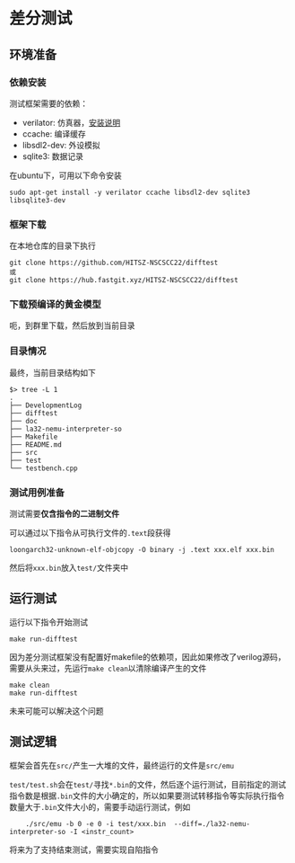 # 差分测试

## 环境准备

### 依赖安装
测试框架需要的依赖：
- verilator: 仿真器，[安装说明](https://veripool.org/guide/latest/install.html)
- ccache: 编译缓存
- libsdl2-dev: 外设模拟
- sqlite3: 数据记录

在ubuntu下，可用以下命令安装
```
sudo apt-get install -y verilator ccache libsdl2-dev sqlite3 libsqlite3-dev
```

### 框架下载
在本地仓库的目录下执行
```
git clone https://github.com/HITSZ-NSCSCC22/difftest
或
git clone https://hub.fastgit.xyz/HITSZ-NSCSCC22/difftest
```

### 下载预编译的黄金模型
呃，到群里下载，然后放到当前目录

### 目录情况
最终，当前目录结构如下
```
$> tree -L 1
.
├── DevelopmentLog
├── difftest
├── doc
├── la32-nemu-interpreter-so
├── Makefile
├── README.md
├── src
├── test
└── testbench.cpp
```

### 测试用例准备
测试需要**仅含指令的二进制文件**

可以通过以下指令从可执行文件的`.text`段获得

```
loongarch32-unknown-elf-objcopy -O binary -j .text xxx.elf xxx.bin
```

然后将`xxx.bin`放入`test/`文件夹中


## 运行测试
运行以下指令开始测试
```
make run-difftest
```
因为差分测试框架没有配置好makefile的依赖项，因此如果修改了verilog源码，需要从头来过，先运行`make clean`以清除编译产生的文件
```
make clean
make run-difftest
```
未来可能可以解决这个问题

## 测试逻辑
框架会首先在`src/`产生一大堆的文件，最终运行的文件是`src/emu`

`test/test.sh`会在`test/`寻找`*.bin`的文件，然后逐个运行测试，目前指定的测试指令数是根据`.bin`文件的大小确定的，所以如果要测试转移指令等实际执行指令数量大于`.bin`文件大小的，需要手动运行测试，例如

```
	./src/emu -b 0 -e 0 -i test/xxx.bin  --diff=./la32-nemu-interpreter-so -I <instr_count>
```

将来为了支持结束测试，需要实现自陷指令